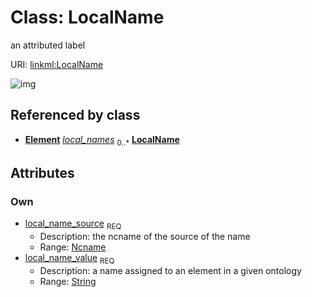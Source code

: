 
# Class: LocalName


an attributed label

URI: [linkml:LocalName](https://w3id.org/linkml/LocalName)


![img](http://yuml.me/diagram/nofunky;dir:TB/class/[Element]++-%20local_names%200..*>[LocalName&#124;local_name_source(pk):ncname;local_name_value:string],[Element])

## Referenced by class

 *  **[Element](Element.md)** *[local_names](local_names.md)*  <sub>0..\*</sub>  **[LocalName](LocalName.md)**

## Attributes


### Own

 * [local_name_source](local_name_source.md)  <sub>REQ</sub>
     * Description: the ncname of the source of the name
     * Range: [Ncname](Ncname.md)
 * [local_name_value](local_name_value.md)  <sub>REQ</sub>
     * Description: a name assigned to an element in a given ontology
     * Range: [String](String.md)
